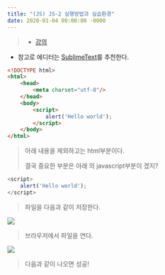 ```yaml
---
title: "(JS) JS-2 실행방법과 실습환경"
date: 2020-01-04 00:00:00 -0000
---
```


> * [강의](https://opentutorials.org/course/743/4646)

* 참고로 에디터는 [SublimeText](https://www.sublimetext.com/)를 추천한다.

```html
<!DOCTYPE html>
<html>
    <head>
        <meta charset="utf-8"/>
    </head>
    <body>
        <script>
            alert('Hello world');
        </script>
    </body>
</html>
```

> 아래 내용을 제외하고는 html부분이다.
>
> 결국 중요한 부분은 아래 의 javascript부분이 겠지?

```js
<script>
    alert('Hello world');
</script>
```

> 파일을 다음과 같이 저장한다.

![](/file/image/JS-2_image.png)

> 브라우저에서 파일을 연다.

![](/file/image/JS-2_image1.png)

> 다음과 같이 나오면 성공!